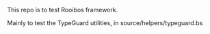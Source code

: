 This repo is to test Rooibos framework.

Mainly to test the TypeGuard utilities, in source/helpers/typeguard.bs
